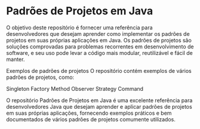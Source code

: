 # Padrões de Projetos em Java
O objetivo deste repositório é fornecer uma referência para desenvolvedores que desejam aprender como implementar os padrões de 
projetos em suas próprias aplicações em Java. Os padrões de projetos são soluções comprovadas para problemas recorrentes em 
desenvolvimento de software, e seu uso pode levar a código mais modular, reutilizável e fácil de manter.

Exemplos de padrões de projetos
O repositório contém exemplos de vários padrões de projetos, como:

Singleton
Factory Method
Observer
Strategy
Command

O repositório Padrões de Projetos em Java é uma excelente referência para desenvolvedores Java que desejam aprender 
e aplicar padrões de projetos em suas próprias aplicações, fornecendo exemplos práticos e bem documentados 
de vários padrões de projetos comumente utilizados.
